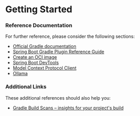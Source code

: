 # Getting Started

### Reference Documentation

For further reference, please consider the following sections:

* [Official Gradle documentation](https://docs.gradle.org)
* [Spring Boot Gradle Plugin Reference Guide](https://docs.spring.io/spring-boot/3.4.5/gradle-plugin)
* [Create an OCI image](https://docs.spring.io/spring-boot/3.4.5/gradle-plugin/packaging-oci-image.html)
* [Spring Boot DevTools](https://docs.spring.io/spring-boot/3.4.5/reference/using/devtools.html)
* [Model Context Protocol Client](https://docs.spring.io/spring-ai/reference/api/mcp/mcp-client-boot-starter-docs.html)
* [Ollama](https://docs.spring.io/spring-ai/reference/api/chat/ollama-chat.html)

### Additional Links

These additional references should also help you:

* [Gradle Build Scans – insights for your project's build](https://scans.gradle.com#gradle)

